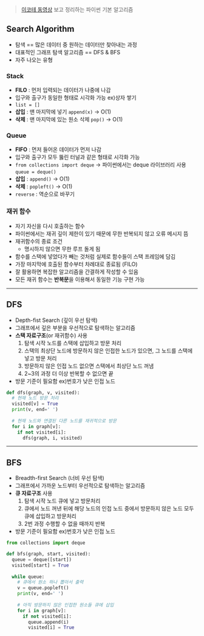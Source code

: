 > [이코테 동영상](https://youtu.be/7C9RgOcvkvo) 보고 정리하는 파이썬 기본 알고리즘 

## Search Algorithm 

- 탐색 == 많은 데이터 중 원하는 데이터만 찾아내는 과정 
- 대표적인 그래프 탐색 알고리즘 == DFS & BFS 
- 자주 나오는 유형 

### Stack 
- **FILO** : 먼저 입력되는 데이터가 나중에 나감
- 입구와 출구가 동일한 형태로 시각화 가능 ex)상자 쌓기 
- `list = []`
- **삽입** : 맨 마지막에 넣기 `append(x)` → O(1)
- **삭제** : 맨 마지막에 있는 원소 삭제 `pop()` → O(1)

### Queue 
- **FIFO** : 먼저 들어온 데이터가 먼저 나감
- 입구와 출구가 모두 뚫린 터널과 같은 형태로 시각화 가능 
- `from collections import deque` → 파이썬에서는 deque 라이브러리 사용 `queue = deque()`
- **삽입** : `append()` → O(1)
- **삭제** : `popleft()` → O(1)
- `reverse` : 역순으로 바꾸기 

### 재귀 함수 
- 자기 자신을 다시 호출하는 함수 
- 파이썬에서는 재귀 깊이 제한이 있기 때문에 무한 반복되지 않고 오류 메시지 뜸
- 재귀함수의 종료 조건 
  - 명시하지 않으면 무한 루프 돌게 됨 
- 함수를 스택에 넣었다가 빼는 것처럼 실제로 함수들이 스택 프레임에 담김
- 가장 마지막에 호출된 함수부터 차례대로 종료됨 (FILO)
- 잘 활용하면 복잡한 알고리즘을 간결하게 작성할 수 있음 
- 모든 재귀 함수는 **반복문**을 이용해서 동일한 기능 구현 가능 

-----

## DFS
- Depth-fist Search (깊이 우선 탐색)
- 그래프에서 깊은 부분을 우선적으로 탐색하는 알고리즘 
- **스택 자료구조**(or 재귀함수) 사용 
  1. 탐색 시작 노드를 스택에 삽입하고 방문 처리 
  2. 스택의 최상단 노드에 방문하지 않은 인접한 노드가 있으면, 그 노드를 스택에 넣고 방문 처리 
  3. 방문하지 않은 인접 노드 없으면 스택에서 최상단 노드 꺼냄 
  4. 2~3의 과정 더 이상 반복할 수 없으면 끝
- 방문 기준이 필요함 ex)번호가 낮은 인접 노드 
```python 
def dfs(graph, v, visited):
  # 현재 노드 방문 처리 
  visited[v] = True 
  print(v, end=' ')
  
  # 현재 노드와 연결된 다른 노드를 재귀적으로 방문 
  for i in graph[v]:
    if not visited[i]: 
      dfs(graph, i, visited) 
 ```
 
 -----

## BFS
- Breadth-first Search (너비 우선 탐색) 
- 그래프에서 가까운 노드부터 우선적으로 탐색하는 알고리즘 
- **큐 자료구조** 사용 
  1. 탐색 시작 노드 큐에 넣고 방문처리 
  2. 큐에서 노드 꺼낸 뒤에 해당 노드의 인접 노드 중에서 방문하지 않은 노드 모두 큐에 삽입하고 방문처리 
  3. 2번 과정 수행할 수 없을 때까지 반복 
- 방문 기준이 필요함 ex)번호가 낮은 인접 노드 
```python 
from collections import deque

def bfs(graph, start, visited):
  queue = deque([start])
  visited[start] = True 
  
  while queue:
    # 큐에서 원소 하나 뽑아서 출력 
    v = queue.popleft()
    print(v, end=' ')
    
    # 아직 방문하지 않은 인접한 원소들 큐에 삽입 
    for i in graph[v]:
      if not visited[i]:
        queue.append(i)
        visited[i] = True
```
